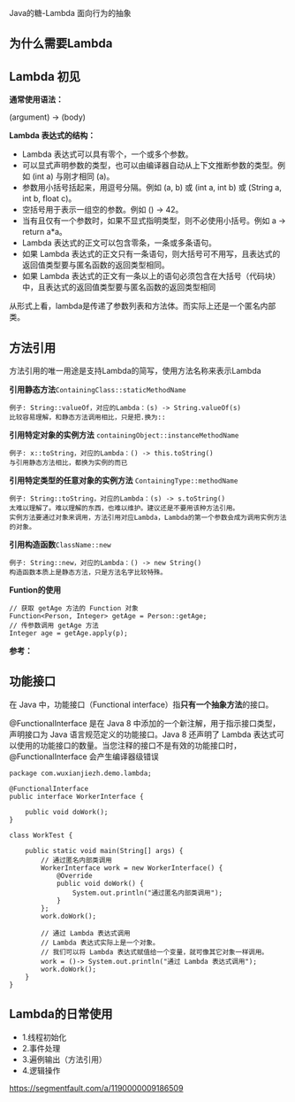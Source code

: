 Java的糖-Lambda 面向行为的抽象
## 为什么需要Lambda

## Lambda 初见
**通常使用语法：**

(argument) -> (body)

**Lambda 表达式的结构：**

* Lambda 表达式可以具有零个，一个或多个参数。
* 可以显式声明参数的类型，也可以由编译器自动从上下文推断参数的类型。例如 (int a) 与刚才相同 (a)。
* 参数用小括号括起来，用逗号分隔。例如 (a, b) 或 (int a, int b) 或 (String a, int b, float c)。
* 空括号用于表示一组空的参数。例如 () -> 42。
* 当有且仅有一个参数时，如果不显式指明类型，则不必使用小括号。例如 a -> return a*a。
* Lambda 表达式的正文可以包含零条，一条或多条语句。
* 如果 Lambda 表达式的正文只有一条语句，则大括号可不用写，且表达式的返回值类型要与匿名函数的返回类型相同。
* 如果 Lambda 表达式的正文有一条以上的语句必须包含在大括号（代码块）中，且表达式的返回值类型要与匿名函数的返回类型相同

从形式上看，lambda是传递了参数列表和方法体。而实际上还是一个匿名内部类。
 
## 方法引用
方法引用的唯一用途是支持Lambda的简写，使用方法名称来表示Lambda

**引用静态方法**`ContainingClass::staticMethodName` 

```
例子: String::valueOf，对应的Lambda：(s) -> String.valueOf(s) 
比较容易理解，和静态方法调用相比，只是把.换为::
```

**引用特定对象的实例方法** `containingObject::instanceMethodName`

```
例子: x::toString，对应的Lambda：() -> this.toString() 
与引用静态方法相比，都换为实例的而已
```

**引用特定类型的任意对象的实例方法** `ContainingType::methodName`

```
例子: String::toString，对应的Lambda：(s) -> s.toString() 
太难以理解了。难以理解的东西，也难以维护。建议还是不要用该种方法引用。 
实例方法要通过对象来调用，方法引用对应Lambda，Lambda的第一个参数会成为调用实例方法的对象。
```
**引用构造函数**`ClassName::new`

```
例子: String::new，对应的Lambda：() -> new String() 
构造函数本质上是静态方法，只是方法名字比较特殊。
```
**Funtion的使用**

```
// 获取 getAge 方法的 Function 对象
Function<Person, Integer> getAge = Person::getAge;
// 传参数调用 getAge 方法
Integer age = getAge.apply(p);
```
**参考：**


## 功能接口
在 Java 中，功能接口（Functional interface）指**只有一个抽象方法**的接口。

@FunctionalInterface 是在 Java 8 中添加的一个新注解，用于指示接口类型，声明接口为 Java 语言规范定义的功能接口。Java 8 还声明了 Lambda 表达式可以使用的功能接口的数量。当您注释的接口不是有效的功能接口时， @FunctionalInterface 会产生编译器级错误


```
package com.wuxianjiezh.demo.lambda;

@FunctionalInterface
public interface WorkerInterface {

    public void doWork();
}

class WorkTest {

    public static void main(String[] args) {
        // 通过匿名内部类调用
        WorkerInterface work = new WorkerInterface() {
            @Override
            public void doWork() {
                System.out.println("通过匿名内部类调用");
            }
        };
        work.doWork();
        
        // 通过 Lambda 表达式调用
        // Lambda 表达式实际上是一个对象。
        // 我们可以将 Lambda 表达式赋值给一个变量，就可像其它对象一样调用。
        work = ()-> System.out.println("通过 Lambda 表达式调用");
        work.doWork();
    }
}
```
## Lambda的日常使用
* 1.线程初始化
* 2.事件处理
* 3.遍例输出（方法引用）
* 4.逻辑操作


<https://segmentfault.com/a/1190000009186509>


